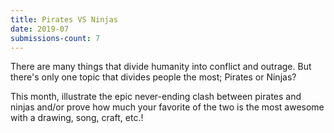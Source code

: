 ```yaml
---
title: Pirates VS Ninjas
date: 2019-07
submissions-count: 7
---
```

There are many things that divide humanity into conflict and outrage. But there's only one topic that divides people the most; Pirates or Ninjas?

This month, illustrate the epic never-ending clash between pirates and ninjas and/or prove how much your favorite of the two is the most awesome with a drawing, song, craft, etc.!
